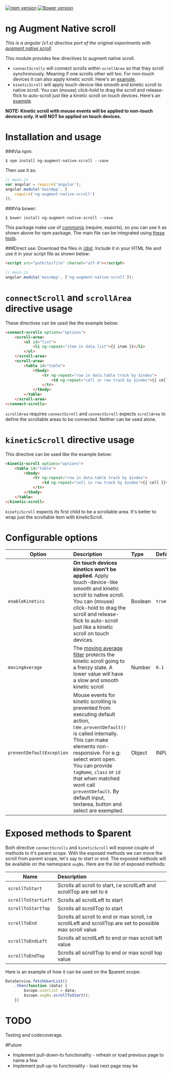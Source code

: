[![npm version](https://badge.fury.io/js/ng-augment-native-scroll.svg)](https://badge.fury.io/js/ng-augment-native-scroll) [![Bower version](https://badge.fury.io/bo/ng-augment-native-scroll.svg)](https://badge.fury.io/bo/ng-augment-native-scroll)

ng Augment Native scroll
========================
_This is a angular (v1.x) directive port of the original experiments with [augment native scroll](https://github.com/iamvijaydev/augment-native-scroll)_

This module provides few directives to augment native scroll.

* `connectScrolls` will connect scrolls within `scrollArea` so that they scroll synchronously. Meaning if one scrolls other will too. For non-touch devices it can also apply kinetic scroll. Here's an [example](https://iamvijaydev.github.io/ng-augment-native-scroll/examples/connectedScrolls.html).
* `kineticScroll` will apply touch-device-like smooth and kinetic scroll to native scroll. You can (mouse) click-hold to drag the scroll and release-flick to auto-scroll just like a kinetic scroll on touch devices. Here's an [example](https://iamvijaydev.github.io/ng-augment-native-scroll/examples/kineticScroll.html).

**NOTE: Kinetic scroll with mouse events will be applied to non-touch devices only. It will NOT be applied on touch devices.**


# Installation and usage
###Via npm:
```
$ npm install ng-augment-native-scroll --save
```
Then use it as:
```javascript
// main.js
var angular = require('angular');
angular.module('mainApp', [
    require('ng-augment-native-scroll')
]);
```
###Via bower:
```
$ bower install ng-augment-native-scroll --save
```
This package make use of [commonjs](https://nodejs.org/docs/latest/api/modules.html) (require, exports), so you can use it as shown above for npm package. The main file can be integrated using [these tools](https://bower.io/docs/tools/).

###Direct use:
Download the files in [/dist](https://github.com/iamvijaydev/ng-augment-native-scroll/tree/master/dist). Include it in your HTML file and use it in your script file as shown below:
```html
<script src="path/to/file" charset="utf-8"></script>
```
```javascript
// main.js
angular.module('mainApp', ['ng-augment-native-scroll']);
```


# `connectScroll` and `scrollArea` directive usage
These directives can be used like the example below:
```html
<connect-scrolls options="options">
    <scroll-area>
        <ul id="list">
            <li ng-repeat="item in data.list">{{ item }}</li>
        </ul>
    </scroll-area>
    <scroll-area>
        <table id="table">
            <tbody>
                <tr ng-repeat="row in data.table track by $index">
                    <td ng-repeat="cell in row track by $index">{{ cell }}</td>
                </tr>
            </tbody>
        </table>
    </scroll-area>
</connect-scrolls>
```
`scrollArea` requires `connectScroll` and `connectScroll` expects `scrollArea` to define the scrollable areas to be connected. Neither can be used alone.


# `kineticScroll` directive usage
This directive can be used like the example below:
```html
<kinetic-scroll options="options">
    <table id="table">
        <tbody>
            <tr ng-repeat="row in data.table track by $index">
                <td ng-repeat="cell in row track by $index">{{ cell }}</td>
            </tr>
        </tbody>
    </table>
</kinetic-scroll>
```
`kineticScroll` expects its first child to be a scrollable area. It's better to wrap just the scrollable item with kineticScroll.


# Configurable options
Option | Description | Type | Default
--- | :--- | :--- | :---
`enableKinetics` | **On touch devices kinetics won't be applied.** Apply touch-device-like smooth and kinetic scroll to native scroll. You can (mouse) click-hold to drag the scroll and release-flick to auto-scroll just like a kinetic scroll on touch devices. | Boolean | `true`
`movingAverage` | The [moving average filter](https://en.wikipedia.org/wiki/Moving_average) protects the kinetic scroll going to a frenzy state. A lower value will have a slow and smooth kinetic scroll | Number | `0.1`
`preventDefaultException` | Mouse events for kinetic scrolling is prevented from executing default action, i:e`e.preventDefault()` is called internally. This can make elements non-responsive. For e.g: select wont open. You can provide `tagName`, `class` or `id` that when matched wont call `preventDefault`. By default input, textarea, button and select are exempted. | Object | INPUT|TEXTAREA|BUTTON|SELECT


# Exposed methods to $parent
Both directive `connectScrolls` and `kineticScroll` will expose couple of methods to it's parent scope. With the exposed methods we can move the scroll from parent scope, let's say to start or end. The exposed methods will be available on the namespace `augNs`. Here are the list of exposed methods:

Name | Description
--- | :---
`scrollToStart` | Scrolls all scroll to start, i:e scrollLeft and scrollTop are set to `0`
`scrollToStartLeft` | Scrolls all scrollLeft to start
`scrollToStartTop` | Scrolls all scrollTop to start
`scrollToEnd` | Scrolls all scroll to end or max scroll, i:e scrollLeft and scrollTop are set to possible max scroll value
`scrollToEndLeft` | Scrolls all scrollLeft to end or max scroll left value
`scrollToEndTop` | Scrolls all scrollTop to end or max scroll top value

Here is an example of how it can be used on the $parent scope:
```javascript
DataService.fetchUserList()
    .then(function (data) {
        $scope.userList = data;
        $scope.augNs.scrollToStart();
    })
```

# TODO
Testing and codecoverage.

#Future
* Implement pull-down-to functionality - refresh or load previous page to name a few
* Implement pull-up-to functionality - load next page may be
